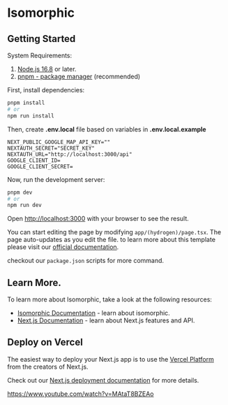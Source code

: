 # Isomorphic

## Getting Started

System Requirements:

1. [Node.js 16.8](https://nodejs.org/en) or later.
2. [pnpm - package manager](https://pnpm.io/installation#using-npm) (recommended)

First, install dependencies:

```bash
pnpm install
# or
npm run install
```

Then, create **.env.local** file based on variables in **.env.local.example**

```base
NEXT_PUBLIC_GOOGLE_MAP_API_KEY=""
NEXTAUTH_SECRET="SECRET_KEY"
NEXTAUTH_URL="http://localhost:3000/api"
GOOGLE_CLIENT_ID=
GOOGLE_CLIENT_SECRET=
```

Now, run the development server:

```bash
pnpm dev
# or
npm run dev
```

Open [http://localhost:3000](http://localhost:3000) with your browser to see the result.

You can start editing the page by modifying `app/(hydrogen)/page.tsx`. The page auto-updates as you edit the file. to learn more about this template please visit our [official documentation](https://isomorphic-doc.vercel.app/).

checkout our `package.json` scripts for more command.

## Learn More.

To learn more about Isomorphic, take a look at the following resources:

- [Isomorphic Documentation](https://isomorphic-doc.vercel.app/) - learn about isomorphic.
- [Next.js Documentation](https://nextjs.org/docs) - learn about Next.js features and API.

## Deploy on Vercel

The easiest way to deploy your Next.js app is to use the [Vercel Platform](https://vercel.com/new?utm_medium=default-template&filter=next.js&utm_source=create-next-app&utm_campaign=create-next-app-readme) from the creators of Next.js.

Check out our [Next.js deployment documentation](https://nextjs.org/docs/deployment) for more details.

https://www.youtube.com/watch?v=MAtaT8BZEAo
